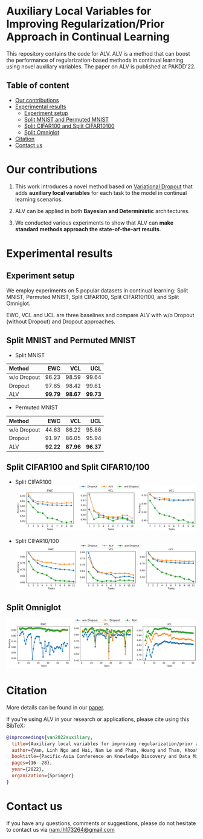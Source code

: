 # Auxiliary Local Variables for Improving Regularization/Prior Approach in Continual Learning

This repository contains the code for ALV. ALV is a method that can boost the performance of regularization-based methods in continual learning using novel auxiliary variables. The paper on ALV is published at PAKDD'22.

## Table of content
- [Our contributions](#our-contributions)
- [Experimental results](#experimental-results)
  - [Experiment setup](#experiment-setup)
  - [Split MNIST and Permuted MNIST](#split-mnist-and-permuted-mnist)
  - [Split CIFAR100 and Split CIFAR10100](#split-cifar100-and-split-cifar10100)
  - [Split Omniglot](#split-omniglot)
- [Citation](#citation)
- [Contact us](#contact-us)

# Our contributions
1. This work introduces a novel method based on [Variational Dropout](https://arxiv.org/abs/1506.02557) that adds **auxiliary local variables** for each task to the model in continual learning scenarios.

2. ALV can be applied in both **Bayesian and Deterministic** architectures.

3. We conducted various experiments to show that ALV can **make standard methods approach the state-of-the-art results**.

# Experimental results
## Experiment setup
We employ experiments on 5 popular datasets in continual learning: Split MNIST, Permuted MNIST, Split CIFAR100, Split CIFAR10/100, and Split Omniglot.

EWC, VCL and UCL are three baselines and compare ALV with w/o Dropout (without Dropout) and Dropout approaches.

## Split MNIST and Permuted MNIST

* Split MNIST
  
|  Method     | EWC         | VCL          | UCL          |
|:------------|------------:|-------------:|-------------:|
| w/o Dropout | 96.23       | 98.59        | 99.64        |
| Dropout     | 97.65       | 98.42        | 99.61        |
| ALV         | **99.79**   | **98.67**    | **99.73**    |

* Permuted MNIST

|  Method     | EWC         | VCL          | UCL          |
|:------------|------------:|-------------:|-------------:|
| w/o Dropout | 44.63       | 86.22        | 95.86        |
| Dropout     | 91.97       | 86.05        | 95.94        |
| ALV         | **92.22**   | **87.96**    | **96.37**    |

## Split CIFAR100 and Split CIFAR10/100

* Split CIFAR100
![CIFAR100](./asset/splitCifar100.png)

* Split CIFAR10/100
![CIFAR10_100](./asset/splitCifar10_100.png)

## Split Omniglot
![omniglot](./asset/omniglot.png)

# Citation
More details can be found in our [paper](https://link.springer.com/chapter/10.1007/978-3-031-05933-9_2).

If you're using ALV in your research or applications, please cite using this BibTeX:
```bibtex
@inproceedings{van2022auxiliary,
  title={Auxiliary local variables for improving regularization/prior approach in continual learning},
  author={Van, Linh Ngo and Hai, Nam Le and Pham, Hoang and Than, Khoat},
  booktitle={Pacific-Asia Conference on Knowledge Discovery and Data Mining},
  pages={16--28},
  year={2022},
  organization={Springer}
}
```

# Contact us
If you have any questions, comments or suggestions, please do not hesitate to contact us via nam.lh173264@gmail.com
